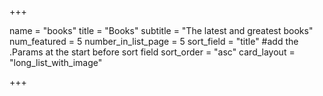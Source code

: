 +++

name = "books"
title = "Books"
subtitle = "The latest and greatest books"
num_featured = 5
number_in_list_page = 5
sort_field = "title" #add the .Params at the start before sort field
sort_order = "asc"
card_layout = "long_list_with_image"


+++